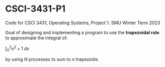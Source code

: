 # CSCI-3431-P1
Code for CSCI 3431, Operating Systems, Project 1. SMU Winter Term 2023

Goal of designing and implementing a program to use the **trapezoidal rule** to approximate the integral of: 

$\int_{0}^{2} x^{2} + 1\;dx$

by using *N* processes to sum to *n* trapezoids.
